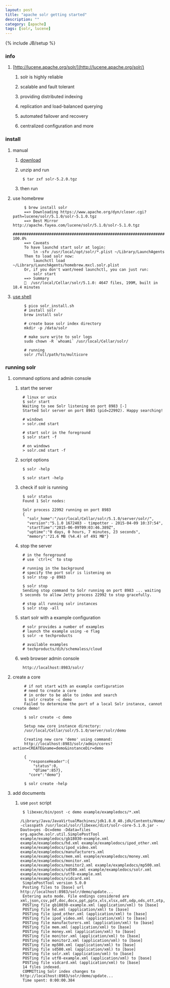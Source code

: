 ```yaml
---
layout: post
title: "apache solr getting started"
description: ""
category: [apache]
tags: [solr, lucene]
---
```

{% include JB/setup %}


### info

1. [http://lucene.apache.org/solr/](http://lucene.apache.org/solr/)

    1. solr is highly reliable

    1. scalable and fault tolerant

    1. providing distributed indexing

    1. replication and load-balanced querying

    1. automated failover and recovery

    1. centralized configuration and more

### install

1. manual

    1. [download](http://www.apache.org/dyn/closer.cgi/lucene/solr/5.2.0)

    1. unzip and run

            $ tar zxf solr-5.2.0.tgz

    1. then run

1. use homebrew

            $ brew install solr
            ==> Downloading https://www.apache.org/dyn/closer.cgi?path=lucene/solr/5.1.0/solr-5.1.0.tgz
            ==> Best Mirror http://apache.fayea.com/lucene/solr/5.1.0/solr-5.1.0.tgz
            ######################################################################## 100.0%
            ==> Caveats
            To have launchd start solr at login:
                ln -sfv /usr/local/opt/solr/*.plist ~/Library/LaunchAgents
            Then to load solr now:
                launchctl load ~/Library/LaunchAgents/homebrew.mxcl.solr.plist
            Or, if you don't want/need launchctl, you can just run:
                solr start
            ==> Summary
            🍺  /usr/local/Cellar/solr/5.1.0: 4647 files, 199M, built in 18.4 minutes

1. [use shell](https://gist.github.com/bloveridge/591964)

            $ pico solr_install.sh
            # install solr
            brew install solr

            # create base solr index directory
            mkdir -p /data/solr

            # make sure write to solr logs
            sudo chown -R `whoami` /usr/local/Cellar/solr/

            # running
            solr /full/path/to/multicore

### running solr

1. command options and admin console

    1. start the server

            # linux or unix
            $ solr start
            Waiting to see Solr listening on port 8983 [-]  
            Started Solr server on port 8983 (pid=22992). Happy searching!

            # windows
            > solr.cmd start

            # start solr in the foreground
            $ solr start -f

            # on windows
            > solr.cmd start -f

    1. script options

            $ solr -help

            $ solr start -help

    1. check if solr is running

            $ solr status
            Found 1 Solr nodes: 

            Solr process 22992 running on port 8983
            {
              "solr_home":"/usr/local/Cellar/solr/5.1.0/server/solr/",
              "version":"5.1.0 1672403 - timpotter - 2015-04-09 10:37:54",
              "startTime":"2015-06-09T09:03:46.389Z",
              "uptime":"0 days, 0 hours, 7 minutes, 23 seconds",
              "memory":"21.6 MB (%4.4) of 491 MB"}

    1. stop the server

            # in the foreground
            # use `ctrl+c` to stop

            # running in the background
            # specify the port solr is listening on
            $ solr stop -p 8983

            $ solr stop
            Sending stop command to Solr running on port 8983 ... waiting 5 seconds to allow Jetty process 22992 to stop gracefully.

            # stop all running solr instances
            $ solr stop -all

    1. start solr with a example configuration

            # solr provides a number of examples
            # launch the example using -e flag
            $ solr -e techproducts

            # available examples
            # techproducts/dih/schemaless/cloud

    1. web browser admin console

            http://localhost:8983/solr/

1. create a core

            # if not start with an example configuration
            # need to create a core
            # in order to be able to index and search
            $ solr create -c demo
            Failed to determine the port of a local Solr instance, cannot create demo!

            $ solr create -c demo

            Setup new core instance directory:
            /usr/local/Cellar/solr/5.1.0/server/solr/demo

            Creating new core 'demo' using command:
            http://localhost:8983/solr/admin/cores?action=CREATE&name=demo&instanceDir=demo

            {
              "responseHeader":{
                "status":0,
                "QTime":857},
              "core":"demo"}

            $ solr create -help

1. add documents

    1. use `post` script

            $ libexec/bin/post -c demo example/exampledocs/*.xml
            /Library/Java/JavaVirtualMachines/jdk1.8.0_40.jdk/Contents/Home/bin/java -classpath /usr/local/solr/libexec/dist/solr-core-5.1.0.jar -Dauto=yes -Dc=demo -Ddata=files org.apache.solr.util.SimplePostTool example/exampledocs/gb18030-example.xml example/exampledocs/hd.xml example/exampledocs/ipod_other.xml example/exampledocs/ipod_video.xml example/exampledocs/manufacturers.xml example/exampledocs/mem.xml example/exampledocs/money.xml example/exampledocs/monitor.xml example/exampledocs/monitor2.xml example/exampledocs/mp500.xml example/exampledocs/sd500.xml example/exampledocs/solr.xml example/exampledocs/utf8-example.xml example/exampledocs/vidcard.xml
            SimplePostTool version 5.0.0
            Posting files to [base] url http://localhost:8983/solr/demo/update...
            Entering auto mode. File endings considered are xml,json,csv,pdf,doc,docx,ppt,pptx,xls,xlsx,odt,odp,ods,ott,otp,ots,rtf,htm,html,txt,log
            POSTing file gb18030-example.xml (application/xml) to [base]
            POSTing file hd.xml (application/xml) to [base]
            POSTing file ipod_other.xml (application/xml) to [base]
            POSTing file ipod_video.xml (application/xml) to [base]
            POSTing file manufacturers.xml (application/xml) to [base]
            POSTing file mem.xml (application/xml) to [base]
            POSTing file money.xml (application/xml) to [base]
            POSTing file monitor.xml (application/xml) to [base]
            POSTing file monitor2.xml (application/xml) to [base]
            POSTing file mp500.xml (application/xml) to [base]
            POSTing file sd500.xml (application/xml) to [base]
            POSTing file solr.xml (application/xml) to [base]
            POSTing file utf8-example.xml (application/xml) to [base]
            POSTing file vidcard.xml (application/xml) to [base]
            14 files indexed.
            COMMITting Solr index changes to http://localhost:8983/solr/demo/update...
            Time spent: 0:00:00.384

